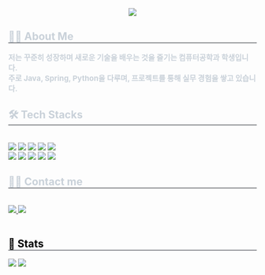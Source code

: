 <div align="center">
  <img src="https://capsule-render.vercel.app/api?type=waving&color=gradient&height=180&text=Welcome%20to%20my%20GitHub!&animation=fadeIn&fontColor=ffffff&fontSize=50" />
</div>

<div style="text-align:left;">
  <h2 style="border-bottom:1px solid #21262d; color:#c9d1d9;"> 👨‍💻 About Me </h2>
  <p style="font-weight:700; font-size:15px; color:#c9d1d9; margin:0;">
    저는 꾸준히 성장하며 새로운 기술을 배우는 것을 즐기는 컴퓨터공학과 학생입니다.<br/>
    주로 Java, Spring, Python을 다루며, 프로젝트를 통해 실무 경험을 쌓고 있습니다.
  </p>
</div>

<div style="text-align:left;">
  <h2 style="border-bottom:1px solid #21262d; color:#c9d1d9;"> 🛠️ Tech Stacks </h2><br/>
  <div style="margin:0; text-align:left;">
    <img src="https://img.shields.io/badge/Amazon AWS-232F3E?style=for-the-badge&logo=Amazon%20AWS&logoColor=white" />
    <img src="https://img.shields.io/badge/Docker-2496ED?style=for-the-badge&logo=Docker&logoColor=white" />
    <img src="https://img.shields.io/badge/MySQL-4479A1?style=for-the-badge&logo=MySQL&logoColor=white" />
    <img src="https://img.shields.io/badge/Java-007396?style=for-the-badge&logo=Java&logoColor=white" />
    <img src="https://img.shields.io/badge/Git-F05032?style=for-the-badge&logo=Git&logoColor=white" />
    <br/>
    <img src="https://img.shields.io/badge/GitHub%20Pages-222222?style=for-the-badge&logo=githubpages&logoColor=white" />
    <img src="https://img.shields.io/badge/GitHub-181717?style=for-the-badge&logo=GitHub&logoColor=white" />
    <img src="https://img.shields.io/badge/Spring-6DB33F?style=for-the-badge&logo=Spring&logoColor=white" />
    <img src="https://img.shields.io/badge/Spring%20Boot-6DB33F?style=for-the-badge&logo=Spring%20Boot&logoColor=white" />
    <img src="https://img.shields.io/badge/Python-3776AB?style=for-the-badge&logo=Python&logoColor=white" />
    <br/>
  </div>
</div>

<div style="text-align:left;">
  <h2 style="border-bottom:1px solid #21262d; color:#c9d1d9;"> 🧑‍💻 Contact me </h2><br/>
  <div style="text-align:left;">
    <!-- Notion -->
    <a href="https://www.notion.so/124d99908c52802a9a28de0a031e5bea" target="_blank" rel="noopener noreferrer">
      <img src="https://img.shields.io/badge/Notion-000000?style=for-the-badge&logo=Notion&logoColor=white" />
    </a>
    <!-- LinkedIn -->
    <a href="https://www.linkedin.com/in/%EB%B3%91%ED%98%84-%EC%A1%B0-668816385/" target="_blank" rel="noopener noreferrer">
      <img src="https://img.shields.io/badge/LinkedIn-0A66C2?style=for-the-badge&logo=LinkedIn&logoColor=white" />
    </a>
  </div>
  <br/>
</div>

<div style="text-align:left;">
  <h2 style="border-bottom:1px solid #21262d; color:#000000;"> 🏅 Stats </h2>
  <div style="text-align:left;">
    <img src="https://github-readme-stats.vercel.app/api?username=choBottle&custom_title=choBottle%27s%20GitHub%20Stats&hide_border=true&bg_color=00000000&title_color=c9d1d9&text_color=000000" />
    <img src="https://github-readme-stats.vercel.app/api/top-langs/?username=choBottle&layout=compact&hide_border=true&bg_color=00000000&title_color=c9d1d9&text_color=000000" />
  </div>
</div>
